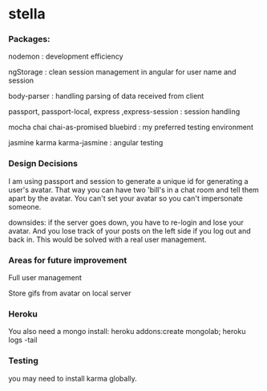 # stella

### Packages:
nodemon : development efficiency

ngStorage : clean session management in angular for user name and session

body-parser : handling parsing of data received from client

passport, passport-local, express ,express-session : session handling

mocha chai chai-as-promised bluebird : my preferred testing environment  

jasmine karma karma-jasmine : angular testing

### Design Decisions

I am using passport and session to generate a unique id for generating a user's avatar.  That way you can have two 'bill's in a chat room and tell them apart by the avatar.  You can't set your avatar so you can't impersonate someone.

downsides:  if the server goes down, you have to re-login and lose your avatar.  And you lose track of your posts on the left side if you log out and back in.  This would be solved with a real user management.


### Areas for future improvement
Full user management

Store gifs from avatar on local server

### Heroku

You also need a mongo install: 
heroku addons:create mongolab; 
heroku logs -tail 

### Testing

you may need to install karma globally.